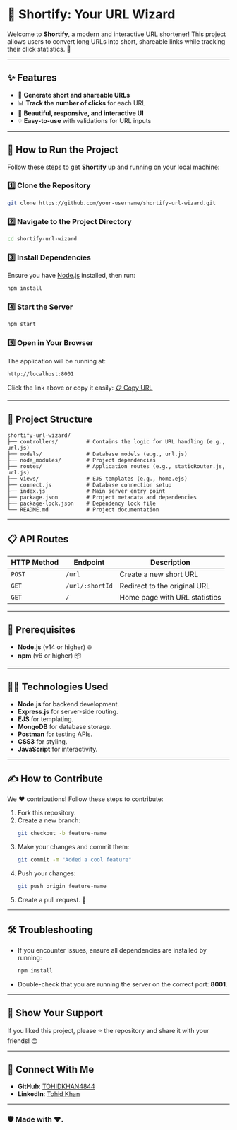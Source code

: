 # 🌟 Shortify: Your URL Wizard

Welcome to **Shortify**, a modern and interactive URL shortener! This project allows users to convert long URLs into short, shareable links while tracking their click statistics. 🚀

---

## ✨ Features
- 🔗 **Generate short and shareable URLs**
- 📊 **Track the number of clicks** for each URL
- 🎨 **Beautiful, responsive, and interactive UI**
- 💡 **Easy-to-use** with validations for URL inputs

---

## 🚀 How to Run the Project

Follow these steps to get **Shortify** up and running on your local machine:

### 1️⃣ Clone the Repository
```bash
git clone https://github.com/your-username/shortify-url-wizard.git

```
### 2️⃣ Navigate to the Project Directory
```bash
cd shortify-url-wizard
```
### 3️⃣ Install Dependencies
Ensure you have [Node.js](https://nodejs.org/) installed, then run:
```bash
npm install
```

### 4️⃣ Start the Server
```bash
npm start
```

### 5️⃣ Open in Your Browser
The application will be running at:
```bash
http://localhost:8001
```
Click the link above or copy it easily: [📋 Copy URL](javascript:void(0);)

---

## 📁 Project Structure

```
shortify-url-wizard/
├── controllers/         # Contains the logic for URL handling (e.g., url.js)
├── models/              # Database models (e.g., url.js)
├── node_modules/        # Project dependencies
├── routes/              # Application routes (e.g., staticRouter.js, url.js)
├── views/               # EJS templates (e.g., home.ejs)
├── connect.js           # Database connection setup
├── index.js             # Main server entry point
├── package.json         # Project metadata and dependencies
├── package-lock.json    # Dependency lock file
└── README.md            # Project documentation
```

---

## 📋 API Routes

| HTTP Method | Endpoint           | Description                     |
|-------------|--------------------|---------------------------------|
| `POST`      | `/url`             | Create a new short URL          |
| `GET`       | `/url/:shortId`    | Redirect to the original URL    |
| `GET`       | `/`                | Home page with URL statistics   |

---

## 🎯 Prerequisites
- **Node.js** (v14 or higher) 🌐
- **npm** (v6 or higher) 📦

---

## 👩‍💻 Technologies Used
- **Node.js** for backend development.
- **Express.js** for server-side routing.
- **EJS** for templating.
- **MongoDB** for database storage.
- **Postman** for testing APIs.
- **CSS3** for styling.
- **JavaScript** for interactivity.

---


## ✍️ How to Contribute
We ❤️ contributions! Follow these steps to contribute:

1. Fork this repository.
2. Create a new branch:
   ```bash
   git checkout -b feature-name
   ```
3. Make your changes and commit them:
   ```bash
   git commit -m "Added a cool feature"
   ```
4. Push your changes:
   ```bash
   git push origin feature-name
   ```
5. Create a pull request. 🎉

---

## 🛠️ Troubleshooting

- If you encounter issues, ensure all dependencies are installed by running:
  ```bash
  npm install
  ```

- Double-check that you are running the server on the correct port: **8001**.



---

## 🌟 Show Your Support
If you liked this project, please ⭐ the repository and share it with your friends! 😊

---

## 🤝 Connect With Me
- **GitHub**: [TOHIDKHAN4844](https://www.github.com/TOHIDKHAN4844)
- **LinkedIn**: [Tohid Khan](https://www.linkedin.com/in/tohid-khan-937509258/)

---

### 🛡️ Made with ❤️.
```
